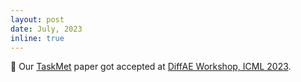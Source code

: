 ```yaml
---
layout: post
date: July, 2023
inline: true
---
```


:page_facing_up: Our [TaskMet](https://icml.cc/virtual/2023/28795) paper got accepted at [DiffAE Workshop, ICML 2023](https://differentiable.xyz/). 
 
 